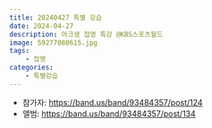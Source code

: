 ```yaml
---
title: 20240427 특별 강습
date: 2024-04-27
description: 아크샘 접영 특강 @KBS스포츠월드
image: 59277080615.jpg
tags:
    - 접영
categories:
    - 특별강습
---
```


- 참가자: https://band.us/band/93484357/post/124
- 앨범: https://band.us/band/93484357/post/134